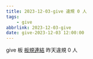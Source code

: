 ```yaml
---
title: 2023-12-03-give 違規 0 人
tags:
    - give
abbrlink: 2023-12-03-give
date: give-2023-12-03 12:00:00
---
```

give 板 [板規連結](https://www.ptt.cc/bbs/give/M.1612495900.A.C32.html)
昨天違規 0 人
